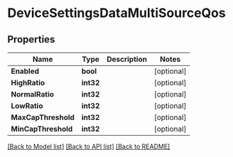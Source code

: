 # DeviceSettingsDataMultiSourceQos

## Properties

Name | Type | Description | Notes
------------ | ------------- | ------------- | -------------
**Enabled** | **bool** |  | [optional] 
**HighRatio** | **int32** |  | [optional] 
**NormalRatio** | **int32** |  | [optional] 
**LowRatio** | **int32** |  | [optional] 
**MaxCapThreshold** | **int32** |  | [optional] 
**MinCapThreshold** | **int32** |  | [optional] 

[[Back to Model list]](../README.md#documentation-for-models) [[Back to API list]](../README.md#documentation-for-api-endpoints) [[Back to README]](../README.md)


